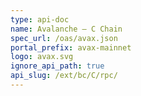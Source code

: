 ```yaml
---
type: api-doc
name: Avalanche – C Chain
spec_url: /oas/avax.json
portal_prefix: avax-mainnet
logo: avax.svg
ignore_api_path: true
api_slug: /ext/bc/C/rpc/
---
```

